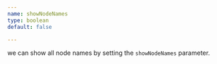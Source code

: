 ```yaml
---
name: showNodeNames
type: boolean
default: false

---
```


we can show all node names by setting the `showNodeNames` parameter.
